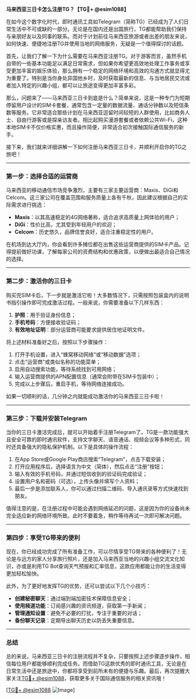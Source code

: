**马来西亚三日卡怎么注册TG？【TG💪+ @esim1088】**

在如今这个数字化时代，即时通讯工具如Telegram（简称TG）已经成为了人们日常生活中不可或缺的一部分。无论是在国内还是出国旅行，TG都能帮助我们保持与亲朋好友以及同事的联系。而对于计划前往马来西亚旅游或者出差的朋友来说，如何快速、便捷地注册TG并使用当地的网络服务，无疑是一个值得探讨的话题。

首先，让我们了解一下为什么需要在马来西亚注册TG。对于游客而言，虽然手机自带的一些基本功能足以满足日常需求，但如果你希望更高效地处理工作事务或享受更加丰富的娱乐体验，那么拥有一个稳定的网络环境和高效的沟通方式就显得尤为重要了。特别是当你身处异国他乡时，及时获取最新的信息、与当地居民交流或者加入特定的兴趣小组，都可以让旅途变得更加丰富多彩。

那么，问题来了——马来西亚三日卡到底是什么？简单来说，这是一种专门为短期停留用户设计的SIM卡套餐，通常包含一定量的数据流量、通话分钟数以及短信条数等服务。它非常适合那些计划在马来西亚逗留时间较短的人群使用，比如商务人士、自由行游客或是探亲访友者。相比起购买漫游套餐或者依赖公共Wi-Fi，这种本地SIM卡不仅价格实惠，而且操作简便，非常适合初次接触国际通信服务的新手。

接下来，我们就来详细讲解一下如何注册马来西亚三日卡，并顺利开启你的TG之旅吧！

---

### 第一步：选择合适的运营商

马来西亚的移动通信市场竞争激烈，主要有三家主要运营商：Maxis、DiGi和Celcom。这三家公司在覆盖范围和服务质量上各有千秋，因此建议根据自己的实际需求进行挑选：

- **Maxis**：以其高速稳定的4G网络著称，适合追求高质量上网体验的用户；
- **DiGi**：性价比高，尤其受到年轻用户的欢迎；
- **Celcom**：历史悠久，品牌信誉良好，适合注重稳定性的用户。

在机场到达大厅内，你会看到许多摊位都在出售这些运营商提供的SIM卡产品。记得提前做好功课，了解每家公司的资费结构和优惠政策，以便做出最适合自己情况的选择。

---

### 第二步：激活你的三日卡

购买完SIM卡后，下一步就是激活它啦！大多数情况下，只需按照包装盒内的说明书指引操作即可完成激活过程。一般来说，你需要准备以下几样东西：

1. **护照**：用于验证身份信息；
2. **手机号码**：方便接收验证码；
3. **有效地址证明**：部分运营商可能要求提供居住地证明文件。

将上述材料准备好之后，按照以下步骤操作：

1. 打开手机设置，进入“蜂窝移动网络”或“移动数据”选项；
2. 点击“运营商”或类似名称的功能菜单；
3. 启用自动搜索功能，等待系统找到可用网络；
4. 输入运营商提供的APN配置信息（通常会附带在SIM卡包装中）；
5. 完成以上步骤后，重启手机，等待网络连接成功。

如果一切顺利的话，几分钟之内就能成功激活你的马来西亚三日卡啦！

---

### 第三步：下载并安装Telegram

当你的三日卡激活完成后，就可以开始着手注册Telegram了。TG是一款功能强大且安全可靠的即时通讯软件，支持文字聊天、语音通话、视频会议等多种形式，同时还具备强大的隐私保护机制。以下是具体的操作流程：

1. 在App Store或Google Play商店搜索“Telegram”，点击下载安装；
2. 打开应用程序后，选择语言为中文（简体），然后点击“注册”按钮；
3. 输入有效的手机号码，并通过短信收到的验证码完成验证；
4. 设置用户名和密码（可选），上传头像并填写个人资料；
5. 最后一步是添加联系人，你可以通过扫描二维码、导入通讯录等方式快速找到朋友。

值得注意的是，在注册过程中可能会遇到网络延迟的问题，这是因为你的设备尚未完全适应新的网络环境所致。此时不要着急，稍作等待再试一次即可解决问题。

---

### 第四步：享受TG带来的便利

现在，你已经成功完成了所有准备工作，可以尽情享受TG带来的各种便利了！无论是与远方的家人分享旅行照片，还是加入马来西亚当地的兴趣小组交流文化知识，亦或是利用TG Bot查询天气预报和汇率信息，这款应用都能让你的生活变得更加轻松愉快。

此外，为了更好地发挥TG的优势，还可以尝试以下几个小技巧：

- **创建秘密聊天**：通过端到端加密技术保障信息安全；
- **使用频道功能**：订阅感兴趣的资讯频道，获取第一手新闻；
- **管理通知设置**：避免不必要的打扰，专注于重要的对话；
- **备份聊天记录**：定期导出聊天历史以防丢失重要信息。

---

### 总结

总的来说，马来西亚三日卡的注册流程并不复杂，只要按照上述步骤逐步操作，相信每位用户都能够顺利完成任务。而借助TG这款优秀的即时通讯工具，无论是在日常生活中还是旅途中，你都将享受到前所未有的便捷与乐趣。最后，再次提醒大家关注[TG💪+ @esim1088](https://t.me/s/esim1088)，获取更多关于国际通信服务的相关资讯哦！

[[TG💪+ @esim1088](https://t.me/s/esim1088) ![Image](https://i.postimg.cc/4NQfJmqS/Snipaste-2025-05-13-00-14-12.png)]